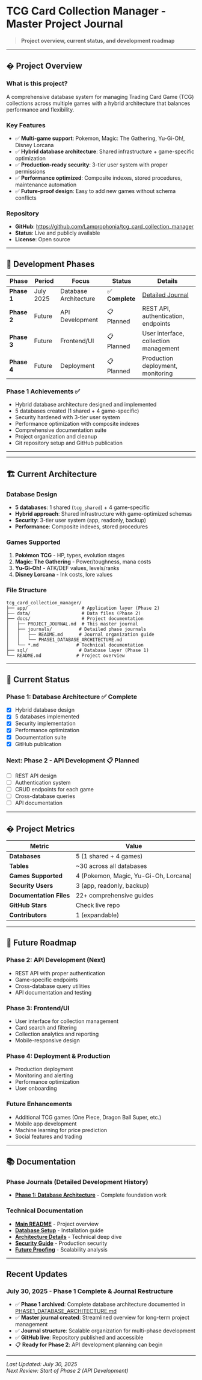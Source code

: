 # TCG Card Collection Manager - Master Project Journal

> **Project overview, current status, and development roadmap**

---

## � **Project Overview**

### **What is this project?**
A comprehensive database system for managing Trading Card Game (TCG) collections across multiple games with a hybrid architecture that balances performance and flexibility.

### **Key Features**
- ✅ **Multi-game support**: Pokemon, Magic: The Gathering, Yu-Gi-Oh!, Disney Lorcana
- ✅ **Hybrid database architecture**: Shared infrastructure + game-specific optimization  
- ✅ **Production-ready security**: 3-tier user system with proper permissions
- ✅ **Performance optimized**: Composite indexes, stored procedures, maintenance automation
- ✅ **Future-proof design**: Easy to add new games without schema conflicts

### **Repository**
- **GitHub**: https://github.com/Lamprophonia/tcg_card_collection_manager
- **Status**: Live and publicly available
- **License**: Open source

---

## 🚀 **Development Phases**

| Phase | Period | Focus | Status | Details |
|-------|--------|-------|--------|---------|
| **Phase 1** | July 2025 | Database Architecture | ✅ **Complete** | [Detailed Journal](journals/PHASE1_DATABASE_ARCHITECTURE.md) |
| **Phase 2** | Future | API Development | 📋 Planned | REST API, authentication, endpoints |
| **Phase 3** | Future | Frontend/UI | 📋 Planned | User interface, collection management |
| **Phase 4** | Future | Deployment | 📋 Planned | Production deployment, monitoring |

### **Phase 1 Achievements** ✅
- Hybrid database architecture designed and implemented
- 5 databases created (1 shared + 4 game-specific)
- Security hardened with 3-tier user system
- Performance optimization with composite indexes
- Comprehensive documentation suite
- Project organization and cleanup
- Git repository setup and GitHub publication

---

---

## 🏗️ **Current Architecture**

### **Database Design**
- **5 databases**: 1 shared (`tcg_shared`) + 4 game-specific
- **Hybrid approach**: Shared infrastructure with game-optimized schemas
- **Security**: 3-tier user system (app, readonly, backup)
- **Performance**: Composite indexes, stored procedures

### **Games Supported**
1. **Pokémon TCG** - HP, types, evolution stages
2. **Magic: The Gathering** - Power/toughness, mana costs
3. **Yu-Gi-Oh!** - ATK/DEF values, levels/ranks  
4. **Disney Lorcana** - Ink costs, lore values

### **File Structure**
```
tcg_card_collection_manager/
├── app/                    # Application layer (Phase 2)
├── data/                   # Data files (Phase 2)
├── docs/                   # Project documentation
│   ├── PROJECT_JOURNAL.md  # This master journal
│   ├── journals/          # Detailed phase journals
│   │   ├── README.md      # Journal organization guide
│   │   └── PHASE1_DATABASE_ARCHITECTURE.md
│   └── *.md              # Technical documentation
├── sql/                   # Database layer (Phase 1)
└── README.md             # Project overview
```

---

## 🎯 **Current Status**

### **Phase 1: Database Architecture** ✅ Complete
- [x] Hybrid database design
- [x] 5 databases implemented  
- [x] Security implementation
- [x] Performance optimization
- [x] Documentation suite
- [x] GitHub publication

### **Next: Phase 2 - API Development** 📋 Planned
- [ ] REST API design
- [ ] Authentication system
- [ ] CRUD endpoints for each game
- [ ] Cross-database queries
- [ ] API documentation

---

## � **Project Metrics**

| Metric | Value | 
|--------|-------|
| **Databases** | 5 (1 shared + 4 games) |
| **Tables** | ~30 across all databases |
| **Games Supported** | 4 (Pokemon, Magic, Yu-Gi-Oh, Lorcana) |
| **Security Users** | 3 (app, readonly, backup) |
| **Documentation Files** | 22+ comprehensive guides |
| **GitHub Stars** | Check live repo |
| **Contributors** | 1 (expandable) |

---

## 🔮 **Future Roadmap**

### **Phase 2: API Development** (Next)
- REST API with proper authentication
- Game-specific endpoints
- Cross-database query utilities
- API documentation and testing

### **Phase 3: Frontend/UI** 
- User interface for collection management
- Card search and filtering
- Collection analytics and reporting
- Mobile-responsive design

### **Phase 4: Deployment & Production**
- Production deployment
- Monitoring and alerting
- Performance optimization
- User onboarding

### **Future Enhancements**
- Additional TCG games (One Piece, Dragon Ball Super, etc.)
- Mobile app development
- Machine learning for price prediction
- Social features and trading

---

## 📚 **Documentation**

### **Phase Journals** (Detailed Development History)
- **[Phase 1: Database Architecture](journals/PHASE1_DATABASE_ARCHITECTURE.md)** - Complete foundation work

### **Technical Documentation**
- **[Main README](../README.md)** - Project overview
- **[Database Setup](../sql/README.md)** - Installation guide
- **[Architecture Details](../sql/HYBRID_README.md)** - Technical deep dive
- **[Security Guide](../sql/SECURITY_BEST_PRACTICES.md)** - Production security
- **[Future Proofing](FUTURE_PROOFING_ANALYSIS.md)** - Scalability analysis

---

##  **Recent Updates**

### **July 30, 2025 - Phase 1 Complete & Journal Restructure** 
- ✅ **Phase 1 archived**: Complete database architecture documented in [PHASE1_DATABASE_ARCHITECTURE.md](journals/PHASE1_DATABASE_ARCHITECTURE.md)
- ✅ **Master journal created**: Streamlined overview for long-term project management
- ✅ **Journal structure**: Scalable organization for multi-phase development
- ✅ **GitHub live**: Repository published and accessible
- 📋 **Ready for Phase 2**: API development planning can begin

---

*Last Updated: July 30, 2025*  
*Next Review: Start of Phase 2 (API Development)*
